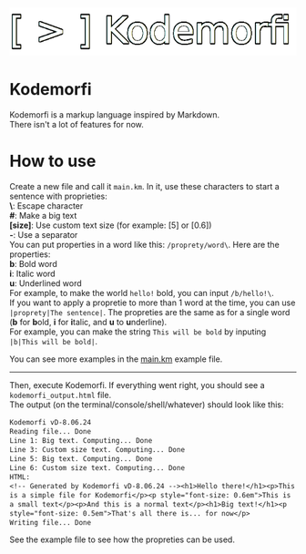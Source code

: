 ![Kodemorfi logo](kodemorfi_logo.png)
# Kodemorfi
Kodemorfi is a markup language inspired by Markdown.\
There isn't a lot of features for now.
# How to use
Create a new file and call it `main.km`. In it, use these characters to start a sentence with proprieties:\
**\\**: Escape character\
**#**: Make a big text\
**[size]**: Use custom text size (for example: [5] or [0.6])\
**-**: Use a separator\
You can put properties in a word like this: `/proprety/word\`. Here are the properties:\
**b**: Bold word\
**i**: Italic word\
**u**: Underlined word\
For example, to make the world `hello!` bold, you can input `/b/hello!\`.\
If you want to apply a propretie to more than 1 word at the time, you can use `|proprety|The sentence|`. The propreties are the same as for a single word (**b** for **b**old, **i** for **i**talic, and **u** to **u**nderline).\
For example, you can make the string `This will be bold` by inputing `|b|This will be bold|`.

You can see more examples in the [main.km](main.km) example file.
***
Then, execute Kodemorfi. If everything went right, you should see a `kodemorfi_output.html` file.\
The output (on the terminal/console/shell/whatever) should look like this:
```plaintext
Kodemorfi vD-8.06.24
Reading file... Done
Line 1: Big text. Computing... Done
Line 3: Custom size text. Computing... Done
Line 5: Big text. Computing... Done
Line 6: Custom size text. Computing... Done
HTML:
<!-- Generated by Kodemorfi vD-8.06.24 --><h1>Hello there!</h1><p>This is a simple file for Kodemorfi</p><p style="font-size: 0.6em">This is a small text</p><p>And this is a normal text</p><h1>Big text!</h1><p style="font-size: 0.5em">That's all there is... for now</p>
Writing file... Done
```
See the example file to see how the propreties can be used.

